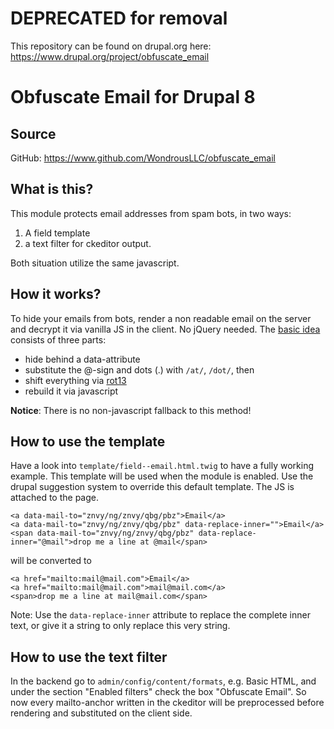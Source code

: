 # DEPRECATED for removal

This repository can be found on drupal.org here: https://www.drupal.org/project/obfuscate_email

# Obfuscate Email for Drupal 8

## Source

GitHub: https://www.github.com/WondrousLLC/obfuscate_email

## What is this?

This module protects email addresses from spam bots, in two ways:

1. A field template
2. a text filter for ckeditor output.

Both situation utilize the same javascript.

## How it works?

To hide your emails from bots, render a non readable email on the server and
decrypt it via vanilla JS in the client. No jQuery needed. The
[basic idea](www.grall.name/posts/1/antiSpam-emailAddressObfuscation.html)
consists of three parts:

- hide behind a data-attribute
- substitute the @-sign and dots (.) with `/at/`, `/dot/`, then
- shift everything via [rot13](https://en.wikipedia.org/wiki/ROT13)
- rebuild it via javascript

**Notice**: There is no non-javascript fallback to this method!

## How to use the template 

Have a look into ``template/field--email.html.twig`` to have a fully working
example. This template will be used when the module is enabled. Use the
drupal suggestion system to override this default template. The JS is attached
to the page.

```
<a data-mail-to="znvy/ng/znvy/qbg/pbz">Email</a>
<a data-mail-to="znvy/ng/znvy/qbg/pbz" data-replace-inner="">Email</a>
<span data-mail-to="znvy/ng/znvy/qbg/pbz" data-replace-inner="@mail">drop me a line at @mail</span>
```

will be converted to

```
<a href="mailto:mail@mail.com">Email</a>
<a href="mailto:mail@mail.com">mail@mail.com</a>
<span>drop me a line at mail@mail.com</span>
```

Note: Use the `data-replace-inner` attribute to replace the complete inner text,
or give it a string to only replace this very string.

## How to use the text filter
 
In the backend go to `admin/config/content/formats`, e.g. Basic HTML, and under
the section "Enabled filters" check the box "Obfuscate Email". So now every
mailto-anchor written in the ckeditor will be preprocessed before rendering and
substituted on the client side.

